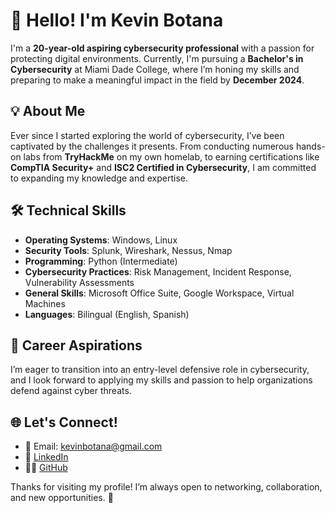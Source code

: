 # 👋 Hello! I'm Kevin Botana

I'm a **20-year-old aspiring cybersecurity professional** with a passion for protecting digital environments. Currently, I'm pursuing a **Bachelor's in Cybersecurity** at Miami Dade College, where I’m honing my skills and preparing to make a meaningful impact in the field by **December 2024**.

## 💡 About Me
Ever since I started exploring the world of cybersecurity, I’ve been captivated by the challenges it presents. From conducting numerous hands-on labs from **TryHackMe** on my own homelab, to earning certifications like **CompTIA Security+** and **ISC2 Certified in Cybersecurity**, I am committed to expanding my knowledge and expertise. 

## 🛠️ Technical Skills
- **Operating Systems**: Windows, Linux
- **Security Tools**: Splunk, Wireshark, Nessus, Nmap
- **Programming**: Python (Intermediate)
- **Cybersecurity Practices**: Risk Management, Incident Response, Vulnerability Assessments
- **General Skills**: Microsoft Office Suite, Google Workspace, Virtual Machines
- **Languages**: Bilingual (English, Spanish)

## 🎯 Career Aspirations
I’m eager to transition into an entry-level defensive role in cybersecurity, and I look forward to applying my skills and passion to help organizations defend against cyber threats.

## 🌐 Let's Connect!
- 📧 Email: [kevinbotana@gmail.com](mailto:kevinbotana@gmail.com)
- 🔗 [LinkedIn](https://www.linkedin.com/in/kevin-botana/)
- 🐱‍💻 [GitHub](https://github.com/KevinBotana)

Thanks for visiting my profile! I’m always open to networking, collaboration, and new opportunities. 🚀
